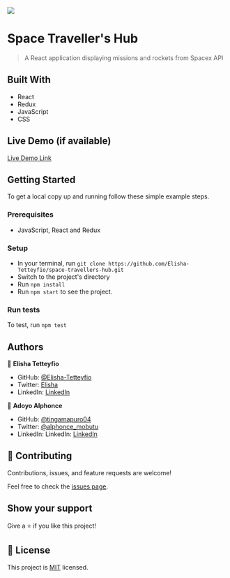 ![](https://img.shields.io/badge/Microverse-blueviolet)

# Space Traveller's Hub

> A React application displaying missions and rockets from Spacex API


## Built With

- React
- Redux
- JavaScript
- CSS

## Live Demo (if available)

[Live Demo Link](https://livedemo.com)


## Getting Started

To get a local copy up and running follow these simple example steps.

### Prerequisites
- JavaScript, React and Redux

### Setup
- In your terminal, run `git clone https://github.com/Elisha-Tetteyfio/space-travellers-hub.git`
- Switch to the project's directory
- Run `npm install`
- Run `npm start` to see the project.

### Run tests
To test, run `npm test`


## Authors

👤 **Elisha Tetteyfio**

- GitHub: [@Elisha-Tetteyfio](https://github.com/Elisha-Tetteyfio)
- Twitter: [Elisha](https://twitter.com/Nii_AlYasa)
- LinkedIn: [LinkedIn](https://linkedin.com/in/elisha-tetteyfio)

👤 **Adoyo Alphonce**

- GitHub: [@tingamapuro04](https://github.com/tingamapuro04)
- Twitter: [@alphonce_mobutu](https://twitter.com/alphonce_mobutu)
- LinkedIn: LinkedIn: [LinkedIn](https://www.linkedin.com/in/adoyo-alphonce-3362a4173/)

## 🤝 Contributing

Contributions, issues, and feature requests are welcome!

Feel free to check the [issues page](https://github.com/Elisha-Tetteyfio/space-travellers-hub/issues).

## Show your support

Give a ⭐️ if you like this project!

## 📝 License

This project is [MIT](./MIT.md) licensed.
